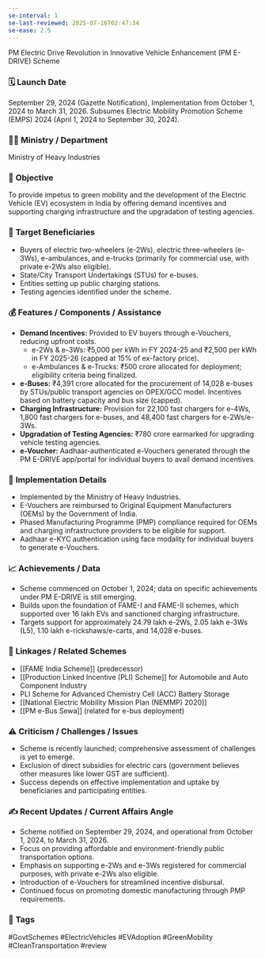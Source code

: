 ```yaml
---
se-interval: 1
se-last-reviewed: 2025-07-16T02:47:34
se-ease: 2.5
---
```

PM Electric Drive Revolution in Innovative Vehicle Enhancement (PM E-DRIVE) Scheme

### 🗓️ **Launch Date**
September 29, 2024 (Gazette Notification), Implementation from October 1, 2024 to March 31, 2026. Subsumes Electric Mobility Promotion Scheme (EMPS) 2024 (April 1, 2024 to September 30, 2024).

### 🧑‍🏫 **Ministry / Department**
Ministry of Heavy Industries

### 🎯 **Objective**
To provide impetus to green mobility and the development of the Electric Vehicle (EV) ecosystem in India by offering demand incentives and supporting charging infrastructure and the upgradation of testing agencies.

### 👥 **Target Beneficiaries**
- Buyers of electric two-wheelers (e-2Ws), electric three-wheelers (e-3Ws), e-ambulances, and e-trucks (primarily for commercial use, with private e-2Ws also eligible).
- State/City Transport Undertakings (STUs) for e-buses.
- Entities setting up public charging stations.
- Testing agencies identified under the scheme.

### 💰 **Features / Components / Assistance**
- **Demand Incentives:** Provided to EV buyers through e-Vouchers, reducing upfront costs.
    - e-2Ws & e-3Ws: ₹5,000 per kWh in FY 2024-25 and ₹2,500 per kWh in FY 2025-26 (capped at 15% of ex-factory price).
    - e-Ambulances & e-Trucks: ₹500 crore allocated for deployment; eligibility criteria being finalized.
- **e-Buses:** ₹4,391 crore allocated for the procurement of 14,028 e-buses by STUs/public transport agencies on OPEX/GCC model. Incentives based on battery capacity and bus size (capped).
- **Charging Infrastructure:** Provision for 22,100 fast chargers for e-4Ws, 1,800 fast chargers for e-buses, and 48,400 fast chargers for e-2Ws/e-3Ws.
- **Upgradation of Testing Agencies:** ₹780 crore earmarked for upgrading vehicle testing agencies.
- **e-Voucher:** Aadhaar-authenticated e-Vouchers generated through the PM E-DRIVE app/portal for individual buyers to avail demand incentives.

### 📍 **Implementation Details**
- Implemented by the Ministry of Heavy Industries.
- E-Vouchers are reimbursed to Original Equipment Manufacturers (OEMs) by the Government of India.
- Phased Manufacturing Programme (PMP) compliance required for OEMs and charging infrastructure providers to be eligible for support.
- Aadhaar e-KYC authentication using face modality for individual buyers to generate e-Vouchers.

### 📈 **Achievements / Data**
- Scheme commenced on October 1, 2024; data on specific achievements under PM E-DRIVE is still emerging.
- Builds upon the foundation of FAME-I and FAME-II schemes, which supported over 16 lakh EVs and sanctioned charging infrastructure.
- Targets support for approximately 24.79 lakh e-2Ws, 2.05 lakh e-3Ws (L5), 1.10 lakh e-rickshaws/e-carts, and 14,028 e-buses.

### 🧩 **Linkages / Related Schemes**
- [[FAME India Scheme]] (predecessor)
- [[Production Linked Incentive (PLI) Scheme]] for Automobile and Auto Component Industry
- PLI Scheme for Advanced Chemistry Cell (ACC) Battery Storage
- [[National Electric Mobility Mission Plan (NEMMP) 2020]]
- [[PM e-Bus Sewa]] (related for e-bus deployment)

### ⚠️ **Criticism / Challenges / Issues**
- Scheme is recently launched; comprehensive assessment of challenges is yet to emerge.
- Exclusion of direct subsidies for electric cars (government believes other measures like lower GST are sufficient).
- Success depends on effective implementation and uptake by beneficiaries and participating entities.

### ✍️ **Recent Updates / Current Affairs Angle**
- Scheme notified on September 29, 2024, and operational from October 1, 2024, to March 31, 2026.
- Focus on providing affordable and environment-friendly public transportation options.
- Emphasis on supporting e-2Ws and e-3Ws registered for commercial purposes, with private e-2Ws also eligible.
- Introduction of e-Vouchers for streamlined incentive disbursal.
- Continued focus on promoting domestic manufacturing through PMP requirements.

### 🔗 **Tags**
#GovtSchemes #ElectricVehicles #EVAdoption #GreenMobility #CleanTransportation
#review